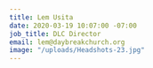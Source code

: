 ```yaml
---
title: Lem Usita
date: 2020-03-19 10:07:00 -07:00
job_title: DLC Director
email: lem@daybreakchurch.org
image: "/uploads/Headshots-23.jpg"
---
```



